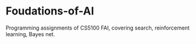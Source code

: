 # Foudations-of-AI
Programming assignments of CS5100 FAI, covering search, reinforcement learning, Bayes net.
